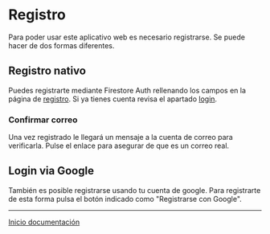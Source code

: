 # Registro

Para poder usar este aplicativo web es necesario registrarse. Se puede hacer de dos formas diferentes.

## Registro nativo

Puedes registrarte mediante Firestore Auth rellenando los campos en la página de [registro](https://bote.izabil.net/#/register). Si ya tienes cuenta revisa el apartado [login](login.md).

### Confirmar correo

Una vez registrado le llegará un mensaje a la cuenta de correo para verificarla. Pulse el enlace para asegurar de que es un correo real.

## Login via Google

También es posible registrarse usando tu cuenta de google. Para registrarte de esta forma pulsa el botón indicado como "Registrarse con Google".

---

[Inicio documentación](../README.md)
